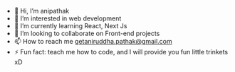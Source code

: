 - 👋 Hi, I’m anipathak
- 👀 I’m interested in web development
- 🌱 I’m currently learning React, Next Js
- 💞️ I’m looking to collaborate on Front-end projects 
- 📫 How to reach me getaniruddha.pathak@gmail.com
- ⚡ Fun fact: teach me how to code, and I will provide you fun little trinkets xD
